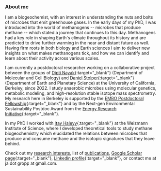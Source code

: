 ### About me
I am a biogeochemist, with an interest in understanding the nuts and bolts of microbes that emit greenhouse gases. In the early days of my PhD, I was introduced into the world of methanogens -- microbes that produce methane -- which stated a journey that continues to this day. Methanogens had a key role in shaping Earth's climate throughout its history and are predicted to drive further warming in the near and distant future as well. Having firm roots in both biology and Earth sciences I aim to deliver new insights on what makes methanogens tick, and how we can identify and learn about their activity across various scales.

I am currently a postdoctoral researcher working on a collaborative project between the groups of [Dipti Nayak](https://www.dnayaklab.com){:target="_blank"} (Department of Molecular and Cell Biology) and [Daniel Stolper](https://sites.google.com/berkeley.edu/daniel-stolper/){:target="_blank"} (Department of Earth and Planetary Science) at the University of California, Berkeley, since 2022. I study anaerobic microbes using molecular genetics, metabolic modeling, and high-resolution stable isotope mass spectrometry.
My research here in Berkeley is supported by the [EMBO Postdoctoral Fellowship](https://www.embo.org/funding/fellowships-grants-and-career-support/postdoctoral-fellowships/){:target="_blank"} and by the Next-gen Environmental Sustainability Postdoc Award from the [Energy Research Initiative](https://www.weizmann.ac.il/sustainability/){:target="_blank"}.

In my PhD I worked with [Itay Halevy](https://www.weizmann.ac.il/eserpages/Halevy/){:target="_blank"} at the Weizmann Institute of Science, where I developed theoretical tools to study methane biogeochemistry which elucidated the relations between microbes that produce and consume methane and the isotopic signatures that they leave behind.

Check out my [research interests](research.md), list of [publications](publications.md), [Google Scholar page](https://scholar.google.com/citations?user=y664qEAAAAAJ&hl=en){:target="_blank"}, [Linkedin profile](https://www.linkedin.com/in/jonathan-gropp-948a9791/){:target="_blank"}, or contact me at ja dot gropp at gmail.com.
